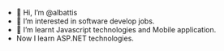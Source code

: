 - 👋 Hi, I’m @albattis
- 👀 I’m interested in software develop jobs.
- 🌱 I’m learnt Javascript technologies and Mobile application.
- Now I learn ASP.NET technologies.



